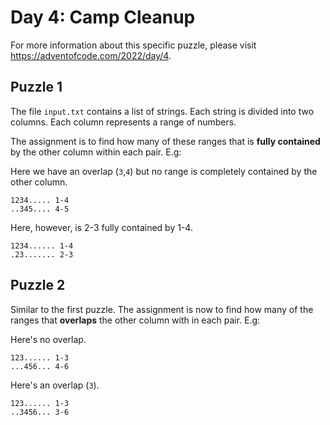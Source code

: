 # Day 4: Camp Cleanup

For more information about this specific puzzle, please visit https://adventofcode.com/2022/day/4. 

## Puzzle 1

The file `input.txt` contains a list of strings. Each string is divided into two columns. Each column represents a range of numbers.

The assignment is to find how many of these ranges that is **fully contained** by the other column within each pair. E.g:

Here we have an overlap (`3`,`4`) but no range is completely contained by the other column.

```
1234..... 1-4
..345.... 4-5
```

Here, however, is 2-3 fully contained by 1-4.

```
1234...... 1-4
.23....... 2-3
```

## Puzzle 2


Similar to the first puzzle. The assignment is now to find how many of the ranges that **overlaps** the other column with in each pair. E.g:

Here's no overlap.

```
123...... 1-3
...456... 4-6
```

Here's an overlap (`3`).

```
123...... 1-3
..3456... 3-6
```